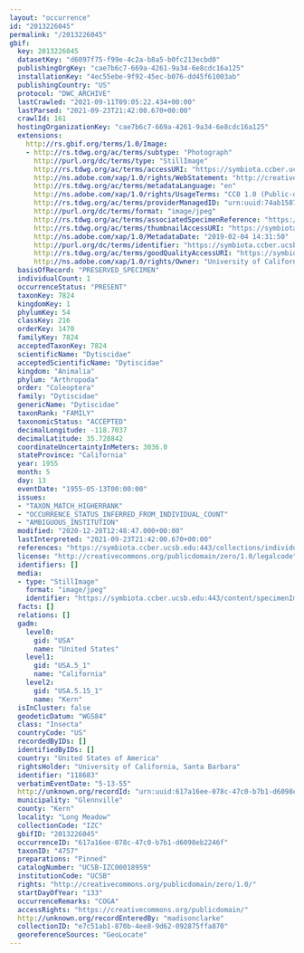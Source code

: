 ```yaml
---
layout: "occurrence"
id: "2013226045"
permalink: "/2013226045"
gbif:
  key: 2013226045
  datasetKey: "d6097f75-f99e-4c2a-b8a5-b0fc213ecbd0"
  publishingOrgKey: "cae7b6c7-669a-4261-9a34-6e8cdc16a125"
  installationKey: "4ec55ebe-9f92-45ec-b076-dd45f61003ab"
  publishingCountry: "US"
  protocol: "DWC_ARCHIVE"
  lastCrawled: "2021-09-11T09:05:22.434+00:00"
  lastParsed: "2021-09-23T21:42:00.670+00:00"
  crawlId: 161
  hostingOrganizationKey: "cae7b6c7-669a-4261-9a34-6e8cdc16a125"
  extensions:
    http://rs.gbif.org/terms/1.0/Image:
    - http://rs.tdwg.org/ac/terms/subtype: "Photograph"
      http://purl.org/dc/terms/type: "StillImage"
      http://rs.tdwg.org/ac/terms/accessURI: "https://symbiota.ccber.ucsb.edu:443/content/specimenImages/UCSB_IZC/UCSB-IZC00018/UCSB-IZC00018959_lg.jpg"
      http://ns.adobe.com/xap/1.0/rights/WebStatement: "http://creativecommons.org/publicdomain/zero/1.0/"
      http://rs.tdwg.org/ac/terms/metadataLanguage: "en"
      http://ns.adobe.com/xap/1.0/rights/UsageTerms: "CC0 1.0 (Public-domain)"
      http://rs.tdwg.org/ac/terms/providerManagedID: "urn:uuid:74ab1587-d0dd-4520-91a0-58d210728599"
      http://purl.org/dc/terms/format: "image/jpeg"
      http://rs.tdwg.org/ac/terms/associatedSpecimenReference: "https://symbiota.ccber.ucsb.edu:443/collections/individual/index.php?occid=118683"
      http://rs.tdwg.org/ac/terms/thumbnailAccessURI: "https://symbiota.ccber.ucsb.edu:443/content/specimenImages/UCSB_IZC/UCSB-IZC00018/UCSB-IZC00018959_tn.jpg"
      http://ns.adobe.com/xap/1.0/MetadataDate: "2019-02-04 14:31:50"
      http://purl.org/dc/terms/identifier: "https://symbiota.ccber.ucsb.edu:443/content/specimenImages/UCSB_IZC/UCSB-IZC00018/UCSB-IZC00018959_lg.jpg"
      http://rs.tdwg.org/ac/terms/goodQualityAccessURI: "https://symbiota.ccber.ucsb.edu:443/content/specimenImages/UCSB_IZC/UCSB-IZC00018/UCSB-IZC00018959.jpg"
      http://ns.adobe.com/xap/1.0/rights/Owner: "University of California, Santa Barbara"
  basisOfRecord: "PRESERVED_SPECIMEN"
  individualCount: 1
  occurrenceStatus: "PRESENT"
  taxonKey: 7824
  kingdomKey: 1
  phylumKey: 54
  classKey: 216
  orderKey: 1470
  familyKey: 7824
  acceptedTaxonKey: 7824
  scientificName: "Dytiscidae"
  acceptedScientificName: "Dytiscidae"
  kingdom: "Animalia"
  phylum: "Arthropoda"
  order: "Coleoptera"
  family: "Dytiscidae"
  genericName: "Dytiscidae"
  taxonRank: "FAMILY"
  taxonomicStatus: "ACCEPTED"
  decimalLongitude: -118.7037
  decimalLatitude: 35.728842
  coordinateUncertaintyInMeters: 3036.0
  stateProvince: "California"
  year: 1955
  month: 5
  day: 13
  eventDate: "1955-05-13T00:00:00"
  issues:
  - "TAXON_MATCH_HIGHERRANK"
  - "OCCURRENCE_STATUS_INFERRED_FROM_INDIVIDUAL_COUNT"
  - "AMBIGUOUS_INSTITUTION"
  modified: "2020-12-28T12:48:47.000+00:00"
  lastInterpreted: "2021-09-23T21:42:00.670+00:00"
  references: "https://symbiota.ccber.ucsb.edu:443/collections/individual/index.php?occid=118683"
  license: "http://creativecommons.org/publicdomain/zero/1.0/legalcode"
  identifiers: []
  media:
  - type: "StillImage"
    format: "image/jpeg"
    identifier: "https://symbiota.ccber.ucsb.edu:443/content/specimenImages/UCSB_IZC/UCSB-IZC00018/UCSB-IZC00018959_lg.jpg"
  facts: []
  relations: []
  gadm:
    level0:
      gid: "USA"
      name: "United States"
    level1:
      gid: "USA.5_1"
      name: "California"
    level2:
      gid: "USA.5.15_1"
      name: "Kern"
  isInCluster: false
  geodeticDatum: "WGS84"
  class: "Insecta"
  countryCode: "US"
  recordedByIDs: []
  identifiedByIDs: []
  country: "United States of America"
  rightsHolder: "University of California, Santa Barbara"
  identifier: "118683"
  verbatimEventDate: "5-13-55"
  http://unknown.org/recordId: "urn:uuid:617a16ee-078c-47c0-b7b1-d6098eb2246f"
  municipality: "Glennville"
  county: "Kern"
  locality: "Long Meadow"
  collectionCode: "IZC"
  gbifID: "2013226045"
  occurrenceID: "617a16ee-078c-47c0-b7b1-d6098eb2246f"
  taxonID: "4757"
  preparations: "Pinned"
  catalogNumber: "UCSB-IZC00018959"
  institutionCode: "UCSB"
  rights: "http://creativecommons.org/publicdomain/zero/1.0/"
  startDayOfYear: "133"
  occurrenceRemarks: "COGA"
  accessRights: "https://creativecommons.org/publicdomain/"
  http://unknown.org/recordEnteredBy: "madisonclarke"
  collectionID: "e7c51ab1-870b-4ee8-9d62-092875ffa870"
  georeferenceSources: "GeoLocate"
---
```

